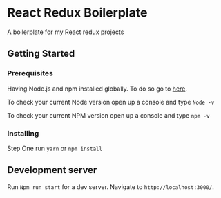 # React Redux Boilerplate

A boilerplate for my React redux projects

## Getting Started

### Prerequisites

Having Node.js and npm installed globally.
To do so go to [here](https://nodejs.org/en/).

To check your current Node version open up a console and type `Node -v`

To check your current NPM version open up a console and type `npm -v`



### Installing

Step One 
run ` yarn ` or `npm install `

## Development server

Run `Npm run start` for a dev server. Navigate to `http://localhost:3000/`. 

